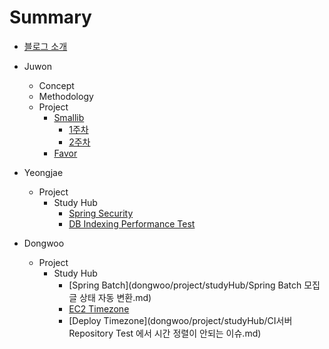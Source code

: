 # Summary
- [블로그 소개](README.md)

- Juwon
  - Concept
  - Methodology
  - Project
    - [Smallib](juwon/project/smallib/index.md)
        - [1주차](juwon/project/smallib/week1.md)
        - [2주차](juwon/project/smallib/week2.md)
    - [Favor](juwon/project/favor/index.md)
- Yeongjae
  - Project
    - Study Hub
        - [Spring Security](yeongjae/project/studyhub/security.md)
        - [DB Indexing Performance Test](yeongjae/project/studyhub/DBIndexingTest.md)
- Dongwoo
  - Project
    - Study Hub
      - [Spring Batch](dongwoo/project/studyHub/Spring Batch 모집글 상태 자동 변환.md)
      - [EC2 Timezone](dongwoo/project/studyHub/Github%20Actions,%20ec2%20timezone변경.md)
      - [Deploy Timezone](dongwoo/project/studyHub/CI서버 Repository Test 에서 시간 정렬이 안되는 이슈.md)